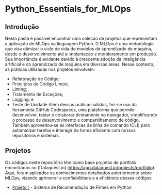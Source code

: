 # Python_Essentials_for_MLOps

## Introdução

Nesta pasta é possível encontrar uma coleção de projetos que representam a aplicação de MLOps na linguagem Python. O MLOps é uma metodologia que visa otimizar o ciclo de vida de modelos de aprendizado de máquina, desde o desenvolvimento até a implantação e monitoramento em produção. Sua importância é evidente devido à crescente adoção da inteligência artificial e do aprendizado de máquina em diversas áreas. 
Nesse contexto, as práticas utilizadas nos projetos envolvem: 
 - Refatoração de Código;
 - Princípios de Código Limpo;
 - Linting;
 - Tratamento de Exceções;
 - Logging; e
 - Teste de Unidade
Além dessas práticas sólidas, fez-se uso da ferramenta GitHub Codespaces, uma plataforma que permite desenvolver, testar e colaborar diretamente no navegador, simplificando o processo de desenvolvimento e compartilhamento de código. Também aproveitou-se as interfaces de linha de comando (CLI) para automatizar tarefas e interagir de forma eficiente com nossos repositórios e sistemas.

## Projetos

Os códigos neste repositório têm como base projetos de portfólio encontrados no  [Dataquest.io] (https://app.dataquest.io/projects/portfolio). Aqui, foram aplicados os conhecimentos detalhados anteriormente sobre MLOps, visando aprimorar a confiabilidade e a eficiência desses códigos.

- [Projeto 1](https://github.com/AdEmanuel/mlops2023/tree/main/Python_Essentials_for_MLOps/Project%2001) - Sistema de Recomendação de Filmes em Python


